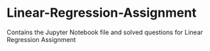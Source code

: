 # Linear-Regression-Assignment
Contains the Jupyter Notebook file and solved questions for Linear Regression Assignment
